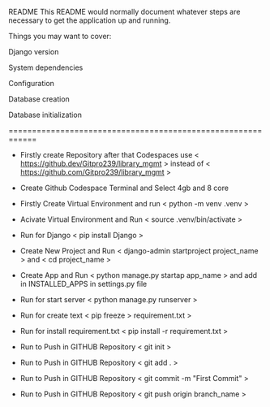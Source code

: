 README
This README would normally document whatever steps are necessary to get the application up and running.

Things you may want to cover:

Django version

System dependencies

Configuration

Database creation

Database initialization

============================================================

* Firstly create Repository after that Codespaces use < https://github.dev/Gitpro239/library_mgmt > instead of < https://github.com/Gitpro239/library_mgmt >

* Create Github Codespace Terminal and Select 4gb and 8 core

* Firstly Create Virtual Environment and run < python -m venv .venv >

* Acivate Virtual Environment and Run < source .venv/bin/activate >

* Run for Django < pip install Django >

* Create New Project and Run < django-admin startproject project_name > and < cd project_name >

* Create App and Run < python manage.py startap app_name > and add in INSTALLED_APPS in settings.py file

* Run for start server < python manage.py runserver >

* Run for create text < pip freeze > requirement.txt >

* Run for install requirement.txt < pip install -r requirement.txt >

* Run to Push in GITHUB Repository < git init >

* Run to Push in GITHUB Repository < git add . >

* Run to Push in GITHUB Repository < git commit -m "First Commit" >

* Run to Push in GITHUB Repository < git push origin branch_name >
